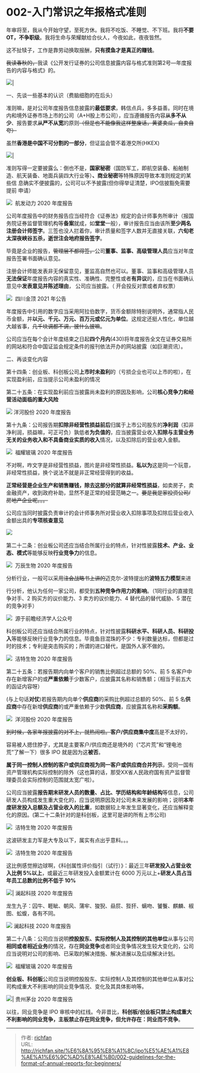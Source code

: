 # 002-入门常识之年报格式准则


年审将至，我从今开始守望，至死方休。我将不吃饭、不睡觉、不下班。我将**不要OT，不争职级**。我将生命与荣耀献给合伙人，今夜如此，夜夜皆然。

这不扯犊子，工作是靠劳动换取报酬，**只有摸鱼才是真正的赚钱**。

~~我读春秋的，~~我读《公开发行证券的公司信息披露内容与格式准则第2号—年度报告的内容与格式》的。

![](https://cdn.staticaly.com/gh/richffan/img@main/obsidian/IPO/入门常识之年报格式准则_1.webp)|

一、先谈一些基本的认识（费脑细胞的在后头）

准则嘛，是对公司年度报告信息披露的**最低要求**，韩信点兵，多多益善。同时在境内和境外证券市场上市的公司（A+H股上市公司），应当遵循报告内容**从多不从少**、报告要求**从严不从宽**的原则~~（但是也不能像我这样整废话，黄婆卖瓜，自卖自夸）~~


虽然**香港是中国不可分割的一部分**，但证监会管不着港交所(HKEX)

![](https://cdn.staticaly.com/gh/richffan/img@main/obsidian/IPO/入门常识之年报格式准则_2.webp)|

准则写得一定要披露么：倒也不是，**国家秘密**（国防军工，即航空装备、船舶制造、航天装备、地面兵装四大行业等）**、商业秘密**等特殊原因导致本准则规定的某些信 息确实不便披露的，公司可以不予披露(但你得举证清楚，IPO信披豁免需要提前 申请）

![](https://cdn.staticaly.com/gh/richffan/img@main/obsidian/IPO/入门常识之年报格式准则_3.webp) 
航发动力 2020 年度报告

公司年度报告中的财务报告应当经符合《证券法》规定的会计师事务所审计（报国务院证券监督管理机构等**备案**就成，如**堂堂**一般），审计报告应当由该所**至少两名注册会计师签字**。三签也没人拦着你，审计质量和签字人数并无直接关联，**六旬老太深夜峡谷五杀，逝世注会地府报告签字**。

毕竟是企业的报告，~~管理层不都得签，~~公司**董事、监事、高级管理人员**应当对年度报告签署书面确认意见。

注册会计师能发表非无保留意见，董监高自然也可以。董事、监事和高级管理人员**无法保证**年度报告内容的真实性、准确性、完整性或者**有异议**的，应当在书面确认意见中**发表意见并陈述理由**， 公司应当披露。（ 开会投反对票或者弃权票）

![](https://cdn.staticaly.com/gh/richffan/img@main/obsidian/IPO/入门常识之年报格式准则_4.webp) 
四川金顶 2021 年公告

年度报告中引用的数字应当采用阿拉伯数字，货币金额除特别说明外，通常指人民币金额，并**以元、千元、万元、百万元或亿元为单位**。这规定还挺人性化，单位越大越省事，~~几千块调都不调，披什么披嘛~~。

公司应当在每个会计年度结束之日起**四个月内**(430)将年度报告全文在证券交易所的网站和符合中国证监会规定条件的报刊依法开办的网站披露（如巨潮资讯）。

二、再谈变化内容

第十四条：创业板、科创板公司**上市时未盈利**的（亏损企业也可以上市的啦），在实现盈利前，应当提示公司未盈利的情况

第二十五条：在实现盈利前应当披露尚未盈利的原因及影响，公司**核心竞争力和经营活动面临的重大风险**

![](https://cdn.staticaly.com/gh/richffan/img@main/obsidian/IPO/入门常识之年报格式准则_5.webp)
洋河股份 2020 年度报告

第十九条：公司报告期**扣除非经营性损益前后**归属于上市公司股东的**净利润**（扣非净利润，损益嘛，可正可负）孰低者**为负值的**，应当披露营业收入**扣除与主营业务无关的业务收入和不具备商业实质的收入**情况，以及扣除后的营业收入金额。

![](https://cdn.staticaly.com/gh/richffan/img@main/obsidian/IPO/入门常识之年报格式准则_6.webp) 
福耀玻璃 2020 年度报告

不对啊，咋文字是非经营性损益，图片是非经常性损益。**私以为**这是同一个玩意，非经常性损益，换个说法不就是非正常经营得到的收益。

**正常经营是企业生产和销售赚钱，除去这部分的就算非经常性损益**，如卖房子，卖金融资产，收到政府补助，显然不是正常的经营范畴之一。~~要是我是家投资公司/房地产企业呢。。。~~

公司应当同时披露负责审计的会计师事务所对营业收入扣除事项及扣除后营业收入金额出具的**专项核查意见**

![](https://cdn.staticaly.com/gh/richffan/img@main/obsidian/IPO/入门常识之年报格式准则_7.jpg) 

第二十二条：创业板公司还应当结合所属行业的特点，针对性披露**技术、产业、业态、模式**等能够反映**行业竞争力**的信息。

![](https://cdn.staticaly.com/gh/richffan/img@main/obsidian/IPO/入门常识之年报格式准则_8.webp) 
万辰生物 2020 年度报告

分析行业，一般可以采用~~注会战略书上讲的~~迈克尔-波特提出的**波特五力模型**来进

行分析，他认为任何一家公司，都受到**五种竞争作用力的影响**。（1同行业的直接竞争对手、2 购买方的议价能力、3 卖方的议价能力、4 替代品的替代威胁、5 潜在的竞争对手）

![](https://cdn.staticaly.com/gh/richffan/img@main/obsidian/IPO/入门常识之年报格式准则_9.webp) 
源于前瞻经济学人公众号

科创板公司还应当结合所属行业的特点，针对性披露**科研水平、科研人员、科研投入**等能够反映行业竞争力的信息。毕竟鱼目混珠的不少：专利数量达标，但都是过时的技术；专利是突击购买的；所谓的进口替代，是国外人家不做的。

![](https://cdn.staticaly.com/gh/richffan/img@main/obsidian/IPO/入门常识之年报格式准则_10.webp) 
洁特生物 2020 年度报告

第二十五条：若报告期内向单个客户的销售比例超过总额的 50%、前 5 名客户中存在新增客户的或**严重依赖**于少数客户，应披露其名称和销售额；（相当于前五大的函证内容呀）

(与上句话**对仗**)若报告期内向单个**供应商**的采购比例超过总额的 50%、前 5 名**供应商**中存在新增**供应商**的或严重依赖于少数**供应商**，应披露其名称和**采购额**。

![](https://cdn.staticaly.com/gh/richffan/img@main/obsidian/IPO/入门常识之年报格式准则_11.webp) 
洋河股份 2020 年度报告

~~到时候，各家年报披露的对不上，就热闹啦。~~**客户/供应商集中度**高是不太好的，

容易被人摁住脖子，尤其是主要客户/供应商还是境外的（“芯片荒”和“锂电池荒”了解一下）很多 IPO 就是因为这**被否**。

**属于同一控制人控制的客户或供应商视为同一客户或供应商合并列示**，受同一国有资产管理机构实际控制的除外（这也算的话，那受XX省人民政府国有资产监督管理委员会实际控制的范围就太宽广啦）。

公司应当披露**报告期末研发人员的数量、占比、学历结构和年龄结构**等信息，公司研发人员构成发生重大变化的，应当说明原因及对公司未来发展的影响；说明**本年度研发投入总额及占营业收入的比重**，如数据较上年发生显著变化，还应当解释变化的原因。(第二十二条针对的是科创板，这里可是讲的所有上市公司)

![](https://cdn.staticaly.com/gh/richffan/img@main/obsidian/IPO/入门常识之年报格式准则_12.webp) 
洁特生物 2020 年度报告

这波研发主力军是大专及以下，属实有点出乎意料。。。

![](https://cdn.staticaly.com/gh/richffan/img@main/obsidian/IPO/入门常识之年报格式准则_13.webp) 
洁特生物 2020 年度报告

这比例感觉擦边球啊，《科创属性评价指引（试行）》：最近三年**研发投入占营业收入比例 5%以上**，或最近三年研发投入金额累计在 6000 万元以上+**研发人员占当年员工总数的比例不低于 10%**

![](https://cdn.staticaly.com/gh/richffan/img@main/obsidian/IPO/入门常识之年报格式准则_14.webp)|
澜起科技 2020 年度报告

龙生九子：囚牛、睚眦、朝风、蒲牢、狻猊、赑屃、狴犴、螭吻、饕餮、麒麟、椒图、蚣蝮，各有不同。

![](https://cdn.staticaly.com/gh/richffan/img@main/obsidian/IPO/入门常识之年报格式准则_15.webp)
澜起科技 2020 年度报告

第二十八条：公司应当说明**控股股东、实际控制人及其控制的其他单位**从事与公司**相同或者相近业务**的情况，存在**同业竞争**或者同业竞争情况发生较大变化的，公司应当说明对公司的影响、已采取的解决措施、解决进展以及后续解决计划。

![](https://cdn.staticaly.com/gh/richffan/img@main/obsidian/IPO/入门常识之年报格式准则_16.webp) 
福耀玻璃 2020 年度报告

**创业板、科创板**公司应当说明控股股东、实际控制人及其控制的其他单位从事对公司构成重大不利影响的同业竞争情况、变化及其具体影响等。

![](https://cdn.staticaly.com/gh/richffan/img@main/obsidian/IPO/入门常识之年报格式准则_17.webp)|
贵州茅台 2020 年度报告

以往，同业竞争是 IPO 审核中的红线。今非昔比，**科创板/创业板只禁止构成重大不利影响的同业竞争，主板禁止存在同业竞争，但允许存在：同业而不竞争**。

---

> 作者: [richfan](https://richfan.site/)  
> URL: http://richfan.site/%E6%8A%95%E8%A1%8C/ipo%E5%AE%A1%E8%AE%A1%E6%9C%AD%E8%AE%B0/002-guidelines-for-the-format-of-annual-reports-for-beginners/  

